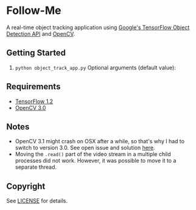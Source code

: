 # Follow-Me
A real-time object tracking application using [Google's TensorFlow Object Detection API](https://github.com/tensorflow/models/tree/master/object_detection) and [OpenCV](http://opencv.org/).

## Getting Started
1. `python object_track_app.py`
    Optional arguments (default value):

## Requirements
- [TensorFlow 1.2](https://www.tensorflow.org/)
- [OpenCV 3.0](http://opencv.org/)

## Notes
- OpenCV 3.1 might crash on OSX after a while, so that's why I had to switch to version 3.0. See open issue and solution [here](https://github.com/opencv/opencv/issues/5874).
- Moving the `.read()` part of the video stream in a multiple child processes did not work. However, it was possible to move it to a separate thread.

## Copyright

See [LICENSE](LICENSE) for details.
